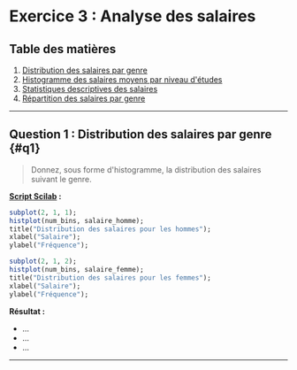 # Exercice 3 : Analyse des salaires

## Table des matières
1. [Distribution des salaires par genre](#q1)
2. [Histogramme des salaires moyens par niveau d'études](#q2)
3. [Statistiques descriptives des salaires](#q3)
4. [Répartition des salaires par genre](#q4)

---

## Question 1 : Distribution des salaires par genre {#q1}

> Donnez, sous forme d'histogramme, la distribution des salaires suivant le genre.

**[Script Scilab](scripts/AREMPLIR.sce) :**

```scilab
subplot(2, 1, 1);
histplot(num_bins, salaire_homme);
title("Distribution des salaires pour les hommes");
xlabel("Salaire");
ylabel("Fréquence");

subplot(2, 1, 2); 
histplot(num_bins, salaire_femme);
title("Distribution des salaires pour les femmes");
xlabel("Salaire");
ylabel("Fréquence");

```

**Résultat :**

- ...
- ...
- ...

---
